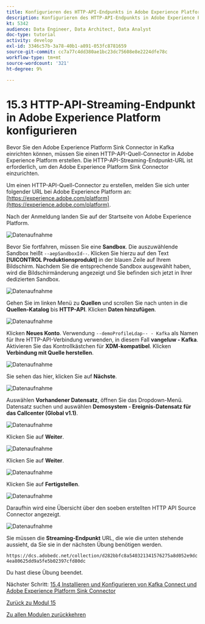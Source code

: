```yaml
---
title: Konfigurieren des HTTP-API-Endpunkts in Adobe Experience Platform
description: Konfigurieren des HTTP-API-Endpunkts in Adobe Experience Platform
kt: 5342
audience: Data Engineer, Data Architect, Data Analyst
doc-type: tutorial
activity: develop
exl-id: 3346c57b-3a78-40b1-a891-053fc8781659
source-git-commit: cc7a77c4dd380ae1bc23dc75608e8e2224dfe78c
workflow-type: tm+mt
source-wordcount: '321'
ht-degree: 9%

---
```


# 15.3 HTTP-API-Streaming-Endpunkt in Adobe Experience Platform konfigurieren

Bevor Sie den Adobe Experience Platform Sink Connector in Kafka einrichten können, müssen Sie einen HTTP-API-Quell-Connector in Adobe Experience Platform erstellen. Die HTTP-API-Streaming-Endpunkt-URL ist erforderlich, um den Adobe Experience Platform Sink Connector einzurichten.

Um einen HTTP-API-Quell-Connector zu erstellen, melden Sie sich unter folgender URL bei Adobe Experience Platform an: [https://experience.adobe.com/platform](https://experience.adobe.com/platform).

Nach der Anmeldung landen Sie auf der Startseite von Adobe Experience Platform.

![Datenaufnahme](../module2/images/home.png)

Bevor Sie fortfahren, müssen Sie eine **Sandbox**. Die auszuwählende Sandbox heißt ``--aepSandboxId--``. Klicken Sie hierzu auf den Text **[!UICONTROL Produktionsprodukt]** in der blauen Zeile auf Ihrem Bildschirm. Nachdem Sie die entsprechende Sandbox ausgewählt haben, wird die Bildschirmänderung angezeigt und Sie befinden sich jetzt in Ihrer dedizierten Sandbox.

![Datenaufnahme](../module2/images/sb1.png)

Gehen Sie im linken Menü zu **Quellen** und scrollen Sie nach unten in die **Quellen-Katalog** bis **HTTP-API**. Klicken **Daten hinzufügen**.

![Datenaufnahme](./images/kaep1.png)

Klicken **Neues Konto**. Verwendung `--demoProfileLdap-- - Kafka` als Namen für Ihre HTTP-API-Verbindung verwenden, in diesem Fall **vangeluw - Kafka**. Aktivieren Sie das Kontrollkästchen für **XDM-kompatibel**. Klicken **Verbindung mit Quelle herstellen**.

![Datenaufnahme](./images/kaep2.png)

Sie sehen das hier, klicken Sie auf **Nächste**.

![Datenaufnahme](./images/kaep3.png)

Auswählen **Vorhandener Datensatz**, öffnen Sie das Dropdown-Menü. Datensatz suchen und auswählen **Demosystem - Ereignis-Datensatz für das Callcenter (Global v1.1)**.

![Datenaufnahme](./images/kaep4.png)

Klicken Sie auf **Weiter**.

![Datenaufnahme](./images/kaep6.png)

Klicken Sie auf **Weiter**.

![Datenaufnahme](./images/kaep7.png)

Klicken Sie auf **Fertigstellen**.

![Datenaufnahme](./images/kaep8.png)

Daraufhin wird eine Übersicht über den soeben erstellten HTTP API Source Connector angezeigt.

![Datenaufnahme](./images/kaep9.png)

Sie müssen die **Streaming-Endpunkt** URL, die wie die unten stehende aussieht, da Sie sie in der nächsten Übung benötigen werden.

`https://dcs.adobedc.net/collection/d282bbfc8a540321341576275a8d052e9dc4ea80625dd9a5fe5b02397cfd80dc`

Du hast diese Übung beendet.

Nächster Schritt: [15.4 Installieren und Konfigurieren von Kafka Connect und Adobe Experience Platform Sink Connector](./ex4.md)

[Zurück zu Modul 15](./aep-apache-kafka.md)

[Zu allen Modulen zurückkehren](../../overview.md)
